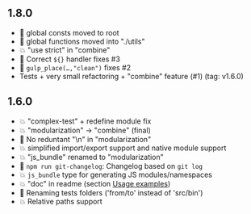 ## 1.8.0
- :hammer: global consts moved to root
- :hammer: global functions moved into "./utils"
- :boom: "use strict" in "combine"
- :bug: Correct `${}` handler fixes #3
- :bug: `gulp_place(…,"clean")` fixes #2
- Tests + very small refactoring + "combine" feature (#1) (tag: v1.6.0)
## 1.6.0
- :boom: "complex-test" + redefine module fix
- :boom: "modularization" → "combine" (final)
- :hammer: No reduntant "\n" in "modularization"
- :boom: simplified import/export support and native module support
- :boom: "js_bundle" renamed to "modularization"
- :rocket: `npm run git-changelog`: Changelog based on `git log`
- :boom: `js_bundle` type for generating JS modules/namespaces
- :boom: "doc" in readme (section [Usage examples](.README.md#usage-examples))
- :hammer: Renaming tests folders ('from/to' instead of 'src/bin')
- :boom: Relative paths support
